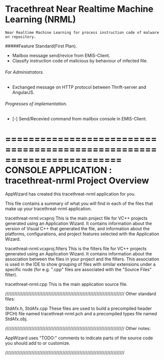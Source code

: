 Tracethreat Near Realtime Machine Learning (NRML)
=======================================================

	Near Realtime Machine Learning for process instruction code of malware on repository.

#####Feature Standard(First Plan).
* Mailbox message send/revice from EMIS-Client.
* Classify instruction code of malicious by behaviour of infected file.

###### For Administrators.
* Exchanged message on HTTP protocol between Thrift-server and AngularJS.


###### Progresses of implementation.
* [-] Send/Recevied command from mailbox console in EMIS-Client.



========================================================================
    CONSOLE APPLICATION : tracethreat-nrml Project Overview
========================================================================

AppWizard has created this tracethreat-nrml application for you.

This file contains a summary of what you will find in each of the files that
make up your tracethreat-nrml application.


tracethreat-nrml.vcxproj
    This is the main project file for VC++ projects generated using an Application Wizard.
    It contains information about the version of Visual C++ that generated the file, and
    information about the platforms, configurations, and project features selected with the
    Application Wizard.

tracethreat-nrml.vcxproj.filters
    This is the filters file for VC++ projects generated using an Application Wizard. 
    It contains information about the association between the files in your project 
    and the filters. This association is used in the IDE to show grouping of files with
    similar extensions under a specific node (for e.g. ".cpp" files are associated with the
    "Source Files" filter).

tracethreat-nrml.cpp
    This is the main application source file.

/////////////////////////////////////////////////////////////////////////////
Other standard files:

StdAfx.h, StdAfx.cpp
    These files are used to build a precompiled header (PCH) file
    named tracethreat-nrml.pch and a precompiled types file named StdAfx.obj.

/////////////////////////////////////////////////////////////////////////////
Other notes:

AppWizard uses "TODO:" comments to indicate parts of the source code you
should add to or customize.

/////////////////////////////////////////////////////////////////////////////
